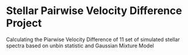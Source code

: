 # Stellar Pairwise Velocity Difference Project

Calculating the Piarwise Velocity Difference of 11 set of simulated stellar spectra based on unbin statistic and Gaussian Mixture Model 
